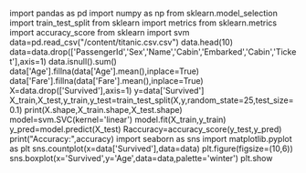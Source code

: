 import pandas as pd
import numpy as np
from sklearn.model_selection import train_test_split
from sklearn import metrics
from sklearn.metrics import accuracy_score
from sklearn import svm
data=pd.read_csv("/content/titanic.csv.csv")
data.head(10)
data=data.drop(['PassengerId','Sex','Name','Cabin','Embarked','Cabin','Ticket'],axis=1)
data.isnull().sum()
data['Age'].fillna(data['Age'].mean(),inplace=True)
data['Fare'].fillna(data['Fare'].mean(),inplace=True)
X=data.drop(['Survived'],axis=1)
y=data['Survived']
X_train,X_test,y_train,y_test=train_test_split(X,y,random_state=25,test_size=0.1)
print(X.shape,X_train.shape,X_test.shape)
 model=svm.SVC(kernel='linear')
 model.fit(X_train,y_train)
 y_pred=model.predict(X_test)
 Raccuracy=accuracy_score(y_test,y_pred)
print("Accuracy:",accuracy)
import seaborn as sns
import matplotlib.pyplot as plt
sns.countplot(x=data['Survived'],data=data)
plt.figure(figsize=(10,6))
sns.boxplot(x='Survived',y='Age',data=data,palette='winter')
plt.show
